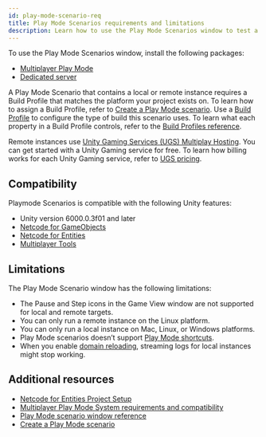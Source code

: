 ```yaml
---
id: play-mode-scenario-req
title: Play Mode Scenarios requirements and limitations
description: Learn how to use the Play Mode Scenarios window to test a multiplayer project
---
```


To use the Play Mode Scenarios window, install the following packages: 
* [Multiplayer Play Mode](https://docs-multiplayer.unity3d.com/tools/current/about/)
* [Dedicated server](https://docs.unity3d.com/Packages/com.unity.dedicated-server@1.3/manual/index.html)

A Play Mode Scenario that contains a local or remote instance requires a Build Profile that matches the platform your project exists on. To learn how to assign a Build Profile, refer to [Create a Play Mode scenario](play-mode-scenario-create.md). Use a [Build Profile](https://docs.unity3d.com/6000.0/Documentation/Manual/build-profiles.html) to configure the type of build this scenario uses. To learn what each property in a Build Profile controls, refer to the [Build Profiles reference](https://docs.unity3d.com/6000.0/Documentation/Manual/build-profiles-reference.html).

Remote instances use [Unity Gaming Services (UGS) Multiplay Hosting](https://docs.unity.com/ugs/en-us/manual/game-server-hosting/manual/welcome-to-multiplay). You can get started with a Unity Gaming service for free. To learn how billing works for each Unity Gaming service, refer to [UGS pricing](https://unity.com/products/gaming-services/pricing).

## Compatibility
Playmode Scenarios is compatible with the following Unity features:
* Unity version 6000.0.3f01 and later
* [Netcode for GameObjects](https://docs-multiplayer.unity3d.com/netcode/1.6.0/about/)
* [Netcode for Entities](https://docs.unity3d.com/Packages/com.unity.netcode@1.0/manual/index.html)
* [Multiplayer Tools](https://docs-multiplayer.unity3d.com/tools/current/about/)

## Limitations
The Play Mode Scenario window has the following limitations: 

* The Pause and Step icons in the Game View window are not supported for local and remote targets.
* You can only run a remote instance on the Linux platform.
* You can only run a local instance on Mac, Linux, or Windows platforms.
* Play Mode scenarios doesn’t support [Play Mode shortcuts](https://docs.unity3d.com/6000.0/Documentation/Manual/UnityHotkeys.html).
* When you enable [domain reloading](https://docs.unity3d.com/Manual/DomainReloading.html), streaming logs for local instances might stop working.

## Additional resources
* [Netcode for Entities Project Setup](https://docs.unity3d.com/Packages/com.unity.netcode@1.0/manual/installation.html)
* [Multiplayer Play Mode System requirements and compatibility](sys-req.md)
* [Play Mode scenario window reference](play-mode-scenario-window-reference.md)
* [Create a Play Mode scenario](play-mode-scenario-create.md)